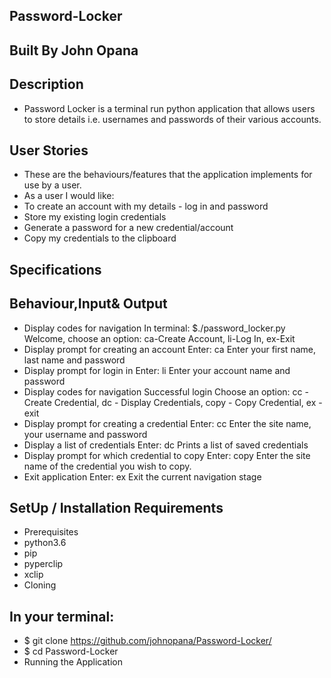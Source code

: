 ## Password-Locker
## Built By John Opana
## Description
- Password Locker is a terminal run python application that allows users to store details i.e. usernames and passwords of their various accounts.
## User Stories
- These are the behaviours/features that the application implements for use by a user.
- As a user I would like:
- To create an account with my details - log in and password
- Store my existing login credentials
- Generate a password for a new credential/account
- Copy my credentials to the clipboard
## Specifications
## Behaviour,Input& Output
- Display codes for navigation  In terminal: $./password_locker.py  Welcome, choose an option: ca-Create Account, li-Log In, ex-Exit
- Display prompt for creating an account  Enter: ca Enter your first name, last name and password
- Display prompt for login in Enter: li Enter your account name and password
- Display codes for navigation  Successful login  Choose an option: cc - Create Credential, dc - Display Credentials, copy - Copy Credential, ex - exit
- Display prompt for creating a credential  Enter: cc Enter the site name, your username and password
- Display a list of credentials Enter: dc Prints a list of saved credentials
- Display prompt for which credential to copy Enter: copy Enter the site name of the credential you wish to copy.
- Exit application  Enter: ex Exit the current navigation stage
## SetUp / Installation Requirements
- Prerequisites
- python3.6
- pip
- pyperclip
- xclip
- Cloning
## In your terminal:
  - $ git clone https://github.com/johnopana/Password-Locker/
  - $ cd Password-Locker
  - Running the Application

